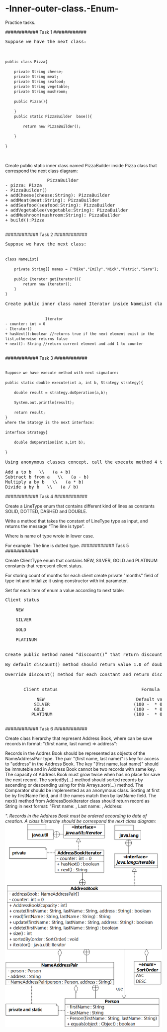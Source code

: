 # -Inner-outer-class.-Enum-
Practice tasks.

############ Task 1 ############
 
<pre>
Suppose we have the next class:
<br>
<code>
public class Pizza{
    
    private String cheese;
    private String meat;
    private String seafood;
    private String vegetable;
    private String mushroom;
    
    public Pizza(){
        
    }
    public static PizzaBuilder  base(){
        
        return new PizzaBuilder();
        
    }
    
}

</code>
</pre>

Create public static inner class named PizzaBuilder inside Pizza class that correspond the next class diagram:

<pre>
                PizzaBuilder
- pizza: Pizza
- PizzaBuilder()
+ addCheese(cheese:String): PizzaBuilder
+ addMeat(meat:String): PizzaBuilder
+ addSeafood(seafood:String): PizzaBuilder
+ addVegetablee(vegetable:String): PizzaBuilder
+ addMushroom(mushroom:String): PizzaBuilder
+ build():Pizza

</pre>
############ Task 2 ############


<pre>
Suppose we have the next class:

<code>
class NameList{
    
    private String[] names = {"Mike","Emily","Nick","Patric","Sara"};
    
    public Iterator getIterator(){
        return new Iterator();
    }
}
</code>
Create public inner class named Iterator inside NameList class that correspond the next class diagram:

<code>
                  Iterator
- counter: int = 0
- Iterator()
+ hasNext():boolean //returns true if the next element exist in the list,otherwise returns false
+ next(): String //return current element and add 1 to counter
</code>
</pre>
############ Task 3 ############


<pre>
<code>
Suppose we have execute method with next signature:

public static double execute(int a, int b, Strategy strategy){

    double result = strategy.doOperation(a,b);
    
    System.out.println(result);
    
    return result;
}
where the Stategy is the next interface:

interface Strategy{

    double doOperation(int a,int b);
    
}
</code>
Using anonymous classes concept, call the execute method 4 times with different strategy (override method doOperation from Strategy interface):

Add a to b   \\   (a + b)
Subtract b from a   \\   (a - b)
Multiply a by b   \\   (a * b)
Divide a by b   \\   (a / b)
</pre>
############ Task 4 ############


Create a LineType enum that contains different kind of lines as constants SOLID, DOTTED, DASHED and DOUBLE.

Write a method that takes the constant of LineType type as input, and returns the message “The line is <LineType> type”.

Where <LineType>  is name of type wrote in lower case.

For example: The line is dotted type.
############ Task 5 ############
 
 
Create ClientType enum that contains NEW, SILVER, GOLD and PLATINUM constants that represent client status.

For storing count of months for each client create private "months" field of type int and initialize it using constructor with int parameter.

Set for each item of enum a value according to next table:
<pre>
Client status                                                   Count of months

    NEW                                                              1

    SILVER                                                          12

    GOLD                                                            30

    PLATINUM                                                        60
    

Create public method named “discount()” that return discount value as coefficient from 1.0 to 0.0 according to client status.

By default discount() method should return value 1.0 of double type.

Override discount() method for each constant and return discount value that calculated by next formula:


       Client status                                Formula

            NEW                                   Default value
           SILVER                                (100 - <count of months> * 0,25) / 100
           GOLD                                  (100 - <count of months> * 0,3) / 100
          PLATINUM                               (100 - <count of months> * 0,35) / 100

</pre>
############ Task 6 ############


Create class hierarchy that represent Address Book, where can be save records in format: "(first name, last name) => address":

Records in the Addres Book should be represented as objects of the NameAddressPair type.
The pair "(first name, last name)" is key for access to "address" in the Address Book.
The key "(first name, last name)" should be immuteble and in Address Book cannot be two records with same key.
The capacity of Address Book must grow twice when has no place for save the next record.
The sortedBy(...) method should sorted records by ascending or descending using for this Arrays.sort(...) method.
The Comparator should be implemented as an anonymous class.
Sorting at first be by firstName field, and if the names match then by lastName field.
The next() method from AddressBookIterator class should return record as String in next format: "First name: <first name>, Last name: <last name>, Address: <address>".
Records in the Address Book must be ordered according to date of creation.
A class hierarchy should be correspond the next class diagram:
<img src = "task6.png">
